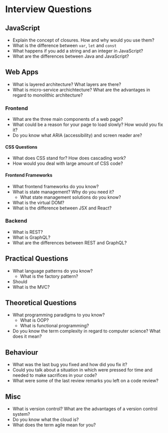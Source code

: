 # Interview Questions

## JavaScript

- Explain the concept of closures. How and why would you use them?
- What is the difference between `var`, `let` and `const`
- What happens if you add a string and an integer in JavaScript?
- What are the differences between Java and JavaScript?

## Web Apps

- What is layered architecture? What layers are there?
- What is micro-service archichtecture? What are the advantages in regard to monolithic architecture?

### Frontend

- What are the three main components of a web page?
- What could be a reason for your page to load slowly? How would you fix it?
- Do you know what ARIA (accessibility) and screen reader are?

#### CSS Questions

- What does CSS stand for? How does cascading work?
- How would you deal with large amount of CSS code?

#### Frontend Frameworks

- What frontend frameworks do you know?
- What is state management? Why do you need it?
  - What state management solutions do you know?
- What is the virtual DOM?
- What is the difference between JSX and React?

### Backend

- What is REST?
- What is GraphQL?
- What are the differences between REST and GraphQL?

## Practical Questions

- What language patterns do you know?
  - What is the factory pattern?
- Should 
- What is the MVC?

## Theoretical Questions

- What programming paradigms to you know?
  - What is OOP?
  - What is functional programming?
- Do you know the term complexity in regard to computer science? What does it mean?

## Behaviour

- What was the last bug you fixed and how did you fix it?
- Could you talk about a situation in which were pressed for time and needed to make sacrifices in your code?
- What were some of the last review remarks you left on a code review?

## Misc

- What is version control? What are the advantages of a version control system?
- Do you know what the cloud is?
- What does the term agile mean for you?
